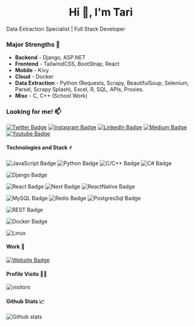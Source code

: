 <h1 align="center">Hi 👋, I'm Tari</h1>

Data Extraction Specialist | Full Stack Developer

### Major Strengths 💪

- <b>Backend</b> - Django, ASP.NET
- <b>Frontend</b> - TailwindCSS, BootStrap, React
- <b>Mobile</b> - Kivy
- <b>Cloud</b> - Docker
- <b>Data Extraction</b> - Python (Requests, Scrapy, BeautifulSoup, Selenium, Parsel, Scrapy Splash), Excel, R, SQL, APIs, Proxies.
- <b>Misc</b> - C, C++ (School Work)

  
### Looking for me! 📫

[![Twitter Badge](https://img.shields.io/badge/Twitter-1DA1F2?style=for-the-badge&logo=twitter&logoColor=white
)](https://x.com/tariyekorogha)
[![Instagram Badge](https://img.shields.io/badge/Instagram-E4405F?style=for-the-badge&logo=instagram&logoColor=white
)](https://www.instagram.com/atari.can/)
[![LinkedIn Badge](https://img.shields.io/badge/LinkedIn-0077B5?style=for-the-badge&logo=linkedin&logoColor=white
)](https://www.linkedin.com/in/tari-yekorogha/)
[![Medium Badge](https://img.shields.io/badge/Medium-12100E?style=for-the-badge&logo=medium&logoColor=white
)](https://medium.com/@tariyekorogha)
[![Youtube Badge](https://img.shields.io/badge/Youtube-FF0000?style=for-the-badge&logo=youtube&logoColor=white
)](https://www.youtube.com/@tariyekorogha4980)

#### Technologies and Stack ⚡️

![JavaScript Badge](https://img.shields.io/badge/JavaScript-F7DF1E?style=for-the-badge&logo=javascript&logoColor=black)
![Python Badge](https://img.shields.io/badge/Python-3776AB?style=for-the-badge&logo=python&logoColor=white)
![C/C++ Badge](https://img.shields.io/badge/C/C++-00599C?style=for-the-badge&logo=c%2B%2B&logoColor=white)
![C# Badge](https://img.shields.io/badge/C%23-purple)



![Django Badge](https://img.shields.io/badge/Django-092E20?style=for-the-badge&logo=django&logoColor=white)

![React Badge](https://img.shields.io/badge/React-20232A?style=for-the-badge&logo=react&logoColor=61DAFB)
![Next Badge](https://img.shields.io/badge/Next-black?style=for-the-badge&logo=next.js&logoColor=white)
![ReactNative Badge](https://img.shields.io/badge/React_Native-20232A?style=for-the-badge&logo=react&logoColor=61DAFB)


![MySQL Badge](https://img.shields.io/badge/MySQL-00000F?style=for-the-badge&logo=mysql&logoColor=white)
![Redis Badge](https://img.shields.io/badge/Redis-DC382D?style=for-the-badge&logo=redis&logoColor=white)
![PostgresSql Badge](https://img.shields.io/badge/PostgresSql-336791?style=for-the-badge&logo=postgresql&logoColor=white)

![REST Badge](https://img.shields.io/badge/REST-02569B?style=for-the-badge&logo=swagger&logoColor=white)


![Docker Badge](https://img.shields.io/badge/Docker-2CA5E0?style=for-the-badge&logo=docker&logoColor=white)


![Linux](https://img.shields.io/badge/Linux-FCC624?style=for-the-badge&logo=linux&logoColor=black)



#### Work 💼

[![Website Badge](https://img.shields.io/badge/Portfolio_Website-232C2E?style=for-the-badge&logo=atandt&logoColor=white
)](https://upwork.com/freelancers/tariy)

#### Profile Visits 🕵️‍♂️

![visitors](https://komarev.com/ghpvc/?username=kingtroga&style=for-the-badge)

#### Github Stats 📈

![Github stats](https://github-readme-stats.vercel.app/api?username=kingtroga&count_private=true&theme=dark)
 
